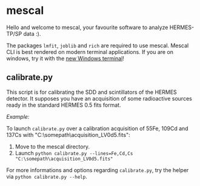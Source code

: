 # mescal

Hello and welcome to mescal, your favourite software to analyze HERMES-TP/SP data :).

The packages `lmfit`, `joblib` and `rich` are required to use mescal.
Mescal CLI is best rendered on modern terminal applications. If you are on windows, try it with the [new Windows terminal](https://apps.microsoft.com/store/detail/windows-terminal/9N0DX20HK701)!


## calibrate.py

This script is for calibrating the SDD and scintillators of the HERMES detector. 
It supposes you have an acquisition of some radioactive sources ready in the standard HERMES 0.5 fits format.

_Example:_

To launch `calibrate.py` over a calibration acquisition of 55Fe, 109Cd and 137Cs with  "C:\somepath\acquisition_LV0d5.fits":

1. Move to the mescal directory.
2. Launch `python calibrate.py --lines=Fe,Cd,Cs "C:\somepath\acquisition_LV0d5.fits"`

For more informations and options regarding `calibrate.py`, try the helper via `python calibrate.py --help`.

